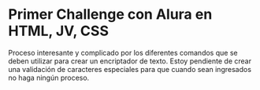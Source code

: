 # Primer Challenge con Alura en HTML, JV, CSS
Proceso interesante y complicado por los diferentes comandos que se deben utilizar para crear un encriptador de texto.
Estoy pendiente de crear una validación de caracteres especiales para que cuando sean ingresados no haga ningún proceso.
